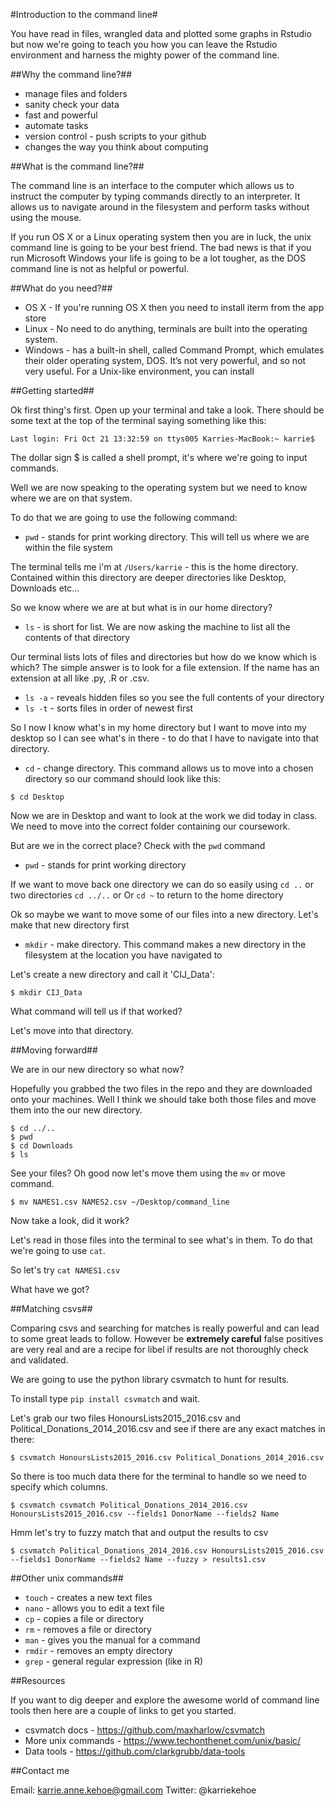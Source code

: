 #Introduction to the command line#

You have read in files, wrangled data and plotted some graphs in Rstudio but now we're going to teach you how you can leave the Rstudio environment and harness the mighty power of the command line. 

##Why the command line?##
* manage files and folders
* sanity check your data
* fast and powerful
* automate tasks
* version control - push scripts to your github
* changes the way you think about computing

##What is the command line?##

The command line is an interface to the computer which allows us to instruct the computer by typing commands directly to an interpreter. It allows us to navigate around in the filesystem and perform tasks without using the mouse.

If you run OS X or a Linux operating system then you are in luck, the unix command line is going to be your best friend. 
The bad news is that if you run Microsoft Windows your life is going to be a lot tougher, as the DOS command line is not as helpful or powerful.

##What do you need?##

* OS X - If you're running OS X then you need to install iterm from the app store
* Linux - No need to do anything, terminals are built into the operating system.
* Windows - has a built-in shell, called Command Prompt, which emulates their older operating system, DOS. It’s not very powerful, and so not very useful. For a Unix-like environment, you can install 

##Getting started##

Ok first thing's first. Open up your terminal and take a look. There should be some text at the top of the terminal saying something like this:

`Last login: Fri Oct 21 13:32:59 on ttys005
Karries-MacBook:~ karrie$`

The dollar sign $ is called a shell prompt, it's where we're going to input commands.

Well we are now speaking to the operating system but we need to know where we are on that system. 

To do that we are going to use the following command:
* `pwd` - stands for print working directory. This will tell us where we are within the file system

The terminal tells me i'm at `/Users/karrie` - this is the home directory. Contained within this directory are deeper directories like Desktop, Downloads etc...

So we know where we are at but what is in our home directory?
* `ls` - is short for list. We are now asking the machine to list all the contents of that directory

Our terminal lists lots of files and directories but how do we know which is which? The simple answer is to look for a file extension. If the name has an extension at all like .py, .R or .csv.

* `ls -a` - reveals hidden files so you see the full contents of your directory
* `ls -t` - sorts files in order of newest first

So I now I know what's in my home directory but I want to move into my desktop so I can see what's in there - to do that I have to navigate into that directory. 

* `cd` - change directory. This command allows us to move into a chosen directory so our command should look like this:

`$ cd Desktop`

Now we are in Desktop and want to look at the work we did today in class. We need to move into the correct folder containing our coursework. 

But are we in the correct place? Check with the `pwd` command

* `pwd` - stands for print working directory

If we want to move back one directory we can do so easily using `cd ..` or two directories `cd ../..` or Or `cd ~` to return to the home directory

Ok so maybe we want to move some of our files into a new directory. Let's make that new directory first

* `mkdir` - make directory. This command makes a new directory in the filesystem at the location you have navigated to

Let's create a new directory and call it 'CIJ_Data':

`$ mkdir CIJ_Data`

What command will tell us if that worked?

Let's move into that directory.

##Moving forward##

We are in our new directory so what now?

Hopefully you grabbed the two files in the repo and they are downloaded onto your machines. Well I think we should take both those files and move them into the our new directory. 

```
$ cd ../..
$ pwd
$ cd Downloads
$ ls
```
See your files? Oh good now let's move them using the `mv` or move command. 

`$ mv NAMES1.csv NAMES2.csv ~/Desktop/command_line`

Now take a look, did it work?

Let's read in those files into the terminal to see what's in them. To do that we're going to use `cat`.

So let's try `cat NAMES1.csv`

What have we got?

##Matching csvs##

Comparing csvs and searching for matches is really powerful and can lead to some great leads to follow. However be **extremely careful** false positives are very real and are a recipe for libel if results are not thoroughly check and validated. 

We are going to use the python library csvmatch to hunt for results. 

To install type `pip install csvmatch` and wait. 

Let's grab our two files HonoursLists2015_2016.csv and Political_Donations_2014_2016.csv and see if there are any exact matches in there:

`$ csvmatch HonoursLists2015_2016.csv Political_Donations_2014_2016.csv`

So there is too much data there for the terminal to handle so we need to specify which columns. 

`$ csvmatch csvmatch Political_Donations_2014_2016.csv HonoursLists2015_2016.csv --fields1 DonorName --fields2 Name`

Hmm let's try to fuzzy match that and output the results to csv

`$ csvmatch Political_Donations_2014_2016.csv HonoursLists2015_2016.csv --fields1 DonorName --fields2 Name --fuzzy > results1.csv`

##Other unix commands##
* `touch` - creates a new text files
* `nano` - allows you to edit a text file
* `cp` - copies a file or directory
* `rm` - removes a file or directory
* `man` - gives you the manual for a command
* `rmdir` - removes an empty directory
* `grep` - general regular expression (like in R)

##Resources

If you want to dig deeper and explore the awesome world of command line tools then here are a couple of links to get you started. 
* csvmatch docs - https://github.com/maxharlow/csvmatch
* More unix commands - https://www.techonthenet.com/unix/basic/
* Data tools - https://github.com/clarkgrubb/data-tools

##Contact me

Email: karrie.anne.kehoe@gmail.com
Twitter: @karriekehoe


##
